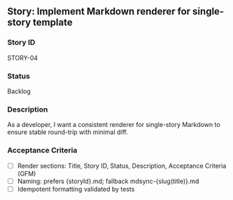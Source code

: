 ## Story: Implement Markdown renderer for single-story template

### Story ID
STORY-04

### Status
Backlog

### Description
As a developer, I want a consistent renderer for single-story Markdown to ensure stable round-trip with minimal diff.

### Acceptance Criteria
- [ ] Render sections: Title, Story ID, Status, Description, Acceptance Criteria (GFM)
- [ ] Naming: prefers {storyId}.md; fallback mdsync-{slug(title)}.md
- [ ] Idempotent formatting validated by tests
